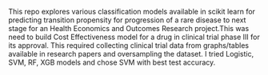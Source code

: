 This repo explores various classification models available in scikit learn for predicting transition propensity for progression of a rare disease to next stage for an Health Economics and Outcomes Research project.This was need to build Cost Effectiveness model for a drug in clinical trial phase III for its approval. This required collecting clinical trial data from graphs/tables available in research papers and oversampling the dataset. I tried Logistic, SVM, RF, XGB models and chose SVM with best test accuracy. 
